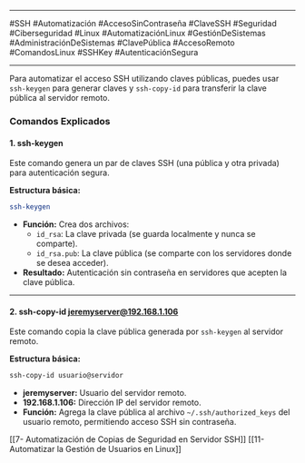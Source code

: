 
---

#SSH #Automatización #AccesoSinContraseña #ClaveSSH #Seguridad #Ciberseguridad #Linux #AutomatizaciónLinux #GestiónDeSistemas #AdministraciónDeSistemas #ClavePública #AccesoRemoto #ComandosLinux #SSHKey #AutenticaciónSegura

---
Para automatizar el acceso SSH utilizando claves públicas, puedes usar `ssh-keygen` para generar claves y `ssh-copy-id` para transferir la clave pública al servidor remoto.

### Comandos Explicados

#### 1. **ssh-keygen**

Este comando genera un par de claves SSH (una pública y otra privada) para autenticación segura.

**Estructura básica:**

```bash
ssh-keygen
```

- **Función:** Crea dos archivos:
    - `id_rsa`: La clave privada (se guarda localmente y nunca se comparte).
    - `id_rsa.pub`: La clave pública (se comparte con los servidores donde se desea acceder).
- **Resultado:** Autenticación sin contraseña en servidores que acepten la clave pública.

---

#### 2. **ssh-copy-id jeremyserver@192.168.1.106**

Este comando copia la clave pública generada por `ssh-keygen` al servidor remoto.

**Estructura básica:**

```bash
ssh-copy-id usuario@servidor
```

- **jeremyserver:** Usuario del servidor remoto.
- **192.168.1.106:** Dirección IP del servidor remoto.
- **Función:** Agrega la clave pública al archivo `~/.ssh/authorized_keys` del usuario remoto, permitiendo acceso SSH sin contraseña.





[[7- Automatización de Copias de Seguridad en Servidor SSH]]
[[11- Automatizar la Gestión de Usuarios en Linux]]
